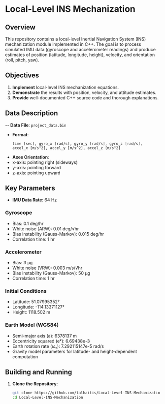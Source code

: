 # Local-Level INS Mechanization

## Overview
This repository contains a local-level Inertial Navigation System (INS) mechanization module implemented in C++. The goal is to process simulated IMU data (gyroscope and accelerometer readings) and produce estimates of position (latitude, longitude, height), velocity, and orientation (roll, pitch, yaw).

## Objectives
1. **Implement** local-level INS mechanization equations.
2. **Demonstrate** the results with position, velocity, and attitude estimates.
3. **Provide** well-documented C++ source code and thorough explanations.

## Data Description
-- **Data File**: `project_data.bin`
- **Format**:
  ```text
  time [sec], gyro_x [rad/s], gyro_y [rad/s], gyro_z [rad/s],
  accel_x [m/s^2], accel_y [m/s^2], accel_z [m/s^2]

- **Axes Orientation**:
- x-axis: pointing right (sideways)
- y-axis: pointing forward
- z-axis: pointing upward

## Key Parameters
- **IMU Data Rate**: 64 Hz

### Gyroscope
- Bias: 0.1 deg/hr  
- White noise (ARW): 0.01 deg/√hr  
- Bias instability (Gauss-Markov): 0.015 deg/hr  
- Correlation time: 1 hr

### Accelerometer
- Bias: 3 µg  
- White noise (VRW): 0.003 m/s/√hr  
- Bias instability (Gauss-Markov): 50 µg  
- Correlation time: 1 hr

### Initial Conditions
- Latitude: 51.07995352°  
- Longitude: -114.13371127°  
- Height: 1118.502 m  

### Earth Model (WGS84)
- Semi-major axis (a): 6378137 m  
- Eccentricity squared (e²): 6.69438e-3  
- Earth rotation rate (ωₑ): 7.292115147e-5 rad/s  
- Gravity model parameters for latitude- and height-dependent computation


## Building and Running
1. **Clone the Repository**:
   ```bash
   git clone https://github.com/talhaitis/Local-Level-INS-Mechanization.git
   cd Local-Level-INS-Mechanization
